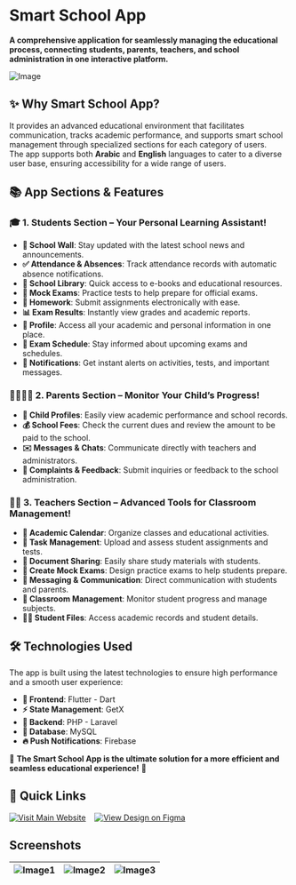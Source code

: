 # Smart School App

**A comprehensive application for seamlessly managing the educational process, connecting students, parents, teachers, and school administration in one interactive platform.**


![Image](https://github.com/user-attachments/assets/c9a73735-e7e3-4471-b2b8-e863bcab380e)

## ✨ Why Smart School App?

It provides an advanced educational environment that facilitates communication, tracks academic performance, and supports smart school management through specialized sections for each category of users.  
The app supports both **Arabic** and **English** languages to cater to a diverse user base, ensuring accessibility for a wide range of users.


## 📚 App Sections & Features

### 🎓 1. Students Section – Your Personal Learning Assistant!
- **📢 School Wall**: Stay updated with the latest school news and announcements.
- **✅ Attendance & Absences**: Track attendance records with automatic absence notifications.
- **📖 School Library**: Quick access to e-books and educational resources.
- **📝 Mock Exams**: Practice tests to help prepare for official exams.
- **📌 Homework**: Submit assignments electronically with ease.
- **📊 Exam Results**: Instantly view grades and academic reports.
- **👤 Profile**: Access all your academic and personal information in one place.
- **📅 Exam Schedule**: Stay informed about upcoming exams and schedules.
- **🔔 Notifications**: Get instant alerts on activities, tests, and important messages.

### 👨‍👩‍👧‍👦 2. Parents Section – Monitor Your Child’s Progress!
- **📂 Child Profiles**: Easily view academic performance and school records.
- **💰 School Fees**: Check the current dues and review the amount to be paid to the school.
- **✉️ Messages & Chats**: Communicate directly with teachers and administrators.
- **📢 Complaints & Feedback**: Submit inquiries or feedback to the school administration.

### 👩‍🏫 3. Teachers Section – Advanced Tools for Classroom Management!
- **📆 Academic Calendar**: Organize classes and educational activities.
- **📂 Task Management**: Upload and assess student assignments and tests.
- **📄 Document Sharing**: Easily share study materials with students.
- **📝 Create Mock Exams**: Design practice exams to help students prepare.
- **📩 Messaging & Communication**: Direct communication with students and parents.
- **🏫 Classroom Management**: Monitor student progress and manage subjects.
- **👨‍🎓 Student Files**: Access academic records and student details.

## 🛠️ Technologies Used

The app is built using the latest technologies to ensure high performance and a smooth user experience:
- **📱 Frontend**: Flutter - Dart
- **⚡ State Management**: GetX
- **🔗 Backend**: PHP - Laravel
- **💾 Database**: MySQL
- **🔥 Push Notifications**: Firebase

🔹 **The Smart School App is the ultimate solution for a more efficient and seamless educational experience!** 🚀


## 🔗 Quick Links

[![Visit Main Website](https://img.shields.io/badge/Visit%20Website-Dark%20Blue?style=for-the-badge)](https://smart-school.co/en) &nbsp;&nbsp;
[![View Design on Figma](https://img.shields.io/badge/View%20on%20Figma-Orange?style=for-the-badge)](https://www.figma.com/design/dw0N0tQcsviawZ2eOqyBxK/school-project?node-id=2080-4027&p=f)


## Screenshots

| ![Image1](https://github.com/user-attachments/assets/1b26d535-2458-494a-bd76-ec8a6f1472b2) | ![Image2](https://github.com/user-attachments/assets/9bee5ec1-0e79-4789-83e4-b02414dfe33d) | ![Image3](https://github.com/user-attachments/assets/df98414e-3202-4760-86d7-edd6ab98355a) |
|:------------------------:|:------------------------:|:------------------------:|





